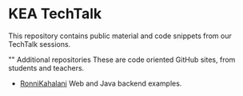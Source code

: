 # KEA TechTalk

This repository contains public material and code snippets from our TechTalk sessions.


"" Additional repositories
These are code oriented GitHub sites, from students and teachers.
- [RonniKahalani](https://github.com/RonniKahalani) Web and Java backend examples.
